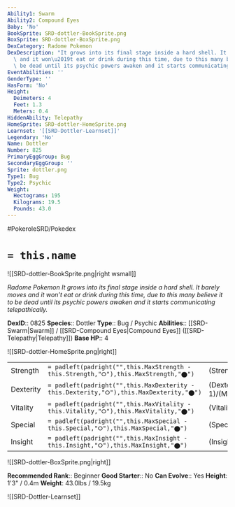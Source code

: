 ```yaml
---
Ability1: Swarm
Ability2: Compound Eyes
Baby: 'No'
BookSprite: SRD-dottler-BookSprite.png
BoxSprite: SRD-dottler-BoxSprite.png
DexCategory: Radome Pokemon
DexDescription: "It grows into its final stage inside a hard shell. It barely moves\
  \ and it won\u2019t eat or drink during this time, due to this many believe it to\
  \ be dead until its psychic powers awaken and it starts communicating telepathically."
EventAbilities: ''
GenderType: ''
HasForm: 'No'
Height:
  Deimeters: 4
  Feet: 1.3
  Meters: 0.4
HiddenAbility: Telepathy
HomeSprite: SRD-dottler-HomeSprite.png
Learnset: '[[SRD-Dottler-Learnset]]'
Legendary: 'No'
Name: Dottler
Number: 825
PrimaryEggGroup: Bug
SecondaryEggGroup: ''
Sprite: dottler.png
Type1: Bug
Type2: Psychic
Weight:
  Hectograms: 195
  Kilograms: 19.5
  Pounds: 43.0
---
```


#PokeroleSRD/Pokedex

# `= this.name`

![[SRD-dottler-BookSprite.png|right wsmall]]

*Radome Pokemon*
*It grows into its final stage inside a hard shell. It barely moves and it won’t eat or drink during this time, due to this many believe it to be dead until its psychic powers awaken and it starts communicating telepathically.*

**DexID**:: 0825
**Species**:: Dottler
**Type**:: Bug / Psychic
**Abilities**:: [[SRD-Swarm|Swarm]] / [[SRD-Compound Eyes|Compound Eyes]] ([[SRD-Telepathy|Telepathy]])
**Base HP**:: 4

![[SRD-dottler-HomeSprite.png|right]]

|           |                                                                                        |                                          |
| --------- | -------------------------------------------------------------------------------------- | ---------------------------------------- |
| Strength  | `= padleft(padright("",this.MaxStrength - this.Strength,"⭘"),this.MaxStrength,"⬤")`    | (Strength::1)/(MaxStrength::3)   |
| Dexterity | `= padleft(padright("",this.MaxDexterity - this.Dexterity,"⭘"),this.MaxDexterity,"⬤")` | (Dexterity:: 1)/(MaxDexterity::2) |
| Vitality  | `= padleft(padright("",this.MaxVitality - this.Vitality,"⭘"),this.MaxVitality,"⬤")`    | (Vitality::2)/(MaxVitality::5)   |
| Special   | `= padleft(padright("",this.MaxSpecial - this.Special,"⭘"),this.MaxSpecial,"⬤")`       | (Special::2)/(MaxSpecial::4)     |
| Insight   | `= padleft(padright("",this.MaxInsight - this.Insight,"⭘"),this.MaxInsight,"⬤")`       | (Insight::2)/(MaxInsight::5)     |

![[SRD-dottler-BoxSprite.png|right]]

**Recommended Rank**:: Beginner
**Good Starter**:: No
**Can Evolve**:: Yes
**Height**: 1'3" / 0.4m
**Weight**: 43.0lbs / 19.5kg

![[SRD-Dottler-Learnset]]